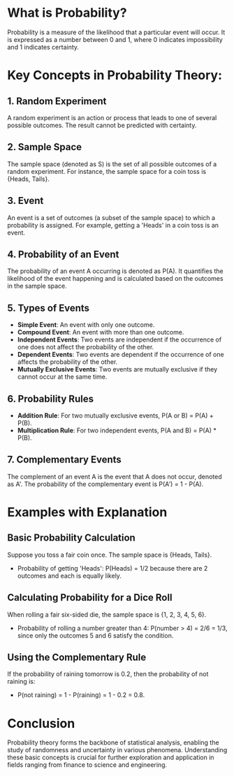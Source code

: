 # What is Probability?
Probability is a measure of the likelihood that a particular event will occur. It is expressed as a number between 0 and 1, where 0 indicates impossibility and 1 indicates certainty.

# Key Concepts in Probability Theory:

## 1. Random Experiment
A random experiment is an action or process that leads to one of several possible outcomes. The result cannot be predicted with certainty.

## 2. Sample Space
The sample space (denoted as S) is the set of all possible outcomes of a random experiment. For instance, the sample space for a coin toss is {Heads, Tails}.

## 3. Event
An event is a set of outcomes (a subset of the sample space) to which a probability is assigned. For example, getting a 'Heads' in a coin toss is an event.

## 4. Probability of an Event
The probability of an event A occurring is denoted as P(A). It quantifies the likelihood of the event happening and is calculated based on the outcomes in the sample space.

## 5. Types of Events
- **Simple Event**: An event with only one outcome.
- **Compound Event**: An event with more than one outcome.
- **Independent Events**: Two events are independent if the occurrence of one does not affect the probability of the other.
- **Dependent Events**: Two events are dependent if the occurrence of one affects the probability of the other.
- **Mutually Exclusive Events**: Two events are mutually exclusive if they cannot occur at the same time.

## 6. Probability Rules
- **Addition Rule**: For two mutually exclusive events, P(A or B) = P(A) + P(B).
- **Multiplication Rule**: For two independent events, P(A and B) = P(A) * P(B).

## 7. Complementary Events
The complement of an event A is the event that A does not occur, denoted as A'. The probability of the complementary event is P(A') = 1 - P(A).

# Examples with Explanation

## Basic Probability Calculation
Suppose you toss a fair coin once. The sample space is {Heads, Tails}.

- Probability of getting 'Heads': P(Heads) = 1/2 because there are 2 outcomes and each is equally likely.

## Calculating Probability for a Dice Roll
When rolling a fair six-sided die, the sample space is {1, 2, 3, 4, 5, 6}.

- Probability of rolling a number greater than 4: P(number > 4) = 2/6 = 1/3, since only the outcomes 5 and 6 satisfy the condition.

## Using the Complementary Rule
If the probability of raining tomorrow is 0.2, then the probability of not raining is:

- P(not raining) = 1 - P(raining) = 1 - 0.2 = 0.8.

# Conclusion

Probability theory forms the backbone of statistical analysis, enabling the study of randomness and uncertainty in various phenomena. Understanding these basic concepts is crucial for further exploration and application in fields ranging from finance to science and engineering.

